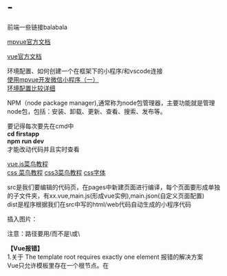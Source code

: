 # -
前端一些链接balabala

[mpvue官方文档](http://mpvue.com/)

[vue官方文档](https://cn.vuejs.org/v2/guide/)


环境配置、如何创建一个在框架下的小程序/和vscode连接  
[使用mpvue开发微信小程序（一）](https://cloud.tencent.com/developer/article/1191052)  
[环境配置比较详细](https://www.anyanf.com/post/html/quick-start-wx-mpvue/)  

NPM（node package manager),通常称为node包管理器，主要功能就是管理node包，包括：安装、卸载、更新、查看、搜索、发布等。

要记得每次要先在cmd中  
**cd firstapp  
npm run dev**  
才能改动代码并且实时查看  

[vue.js菜鸟教程](https://www.runoob.com/vue2/vue-start.html)  
[css 菜鸟教程](https://www.runoob.com/css/)
[css3菜鸟教程](https://www.runoob.com/css3/css3-tutorial.html)
[css字体](https://blog.csdn.net/qq_31603575/article/details/80202997)

src是我们要编辑的代码页，在pages中新建页面进行编译，每个页面要形成单独的子文件夹，有xx.vue,main.js(形成vue实例),main.json(自定义页面配置)  
dist是程序根据我们在src中写的html/web代码自动生成的小程序代码  

插入图片：  
<template>
  <div class="container">
    <img :src="toc_icon">
  </div>
</template>

<script>
export default {
  data () {
    return {
      toc_icon: '/static/images/toc.png'
    }
  }
}
</script>  

注意：路径要用/而不是\或\\

**【Vue报错】**  
1.关于 The template root requires exactly one element 报错的解决方案  
Vue只允许模板里存在一个根节点。在 <template> 中添加一个 <div>标签，之后所有的组件全部加在 <div>即可解决。
